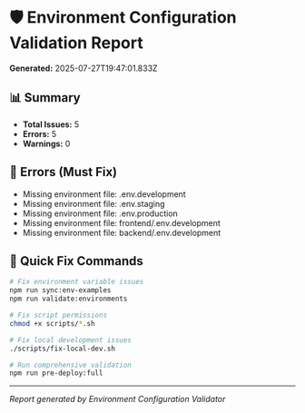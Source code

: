 # 🛡️ Environment Configuration Validation Report

**Generated:** 2025-07-27T19:47:01.833Z

## 📊 Summary

- **Total Issues:** 5
- **Errors:** 5
- **Warnings:** 0

## 🚨 Errors (Must Fix)

- Missing environment file: .env.development
- Missing environment file: .env.staging
- Missing environment file: .env.production
- Missing environment file: frontend/.env.development
- Missing environment file: backend/.env.development

## 🔧 Quick Fix Commands

```bash
# Fix environment variable issues
npm run sync:env-examples
npm run validate:environments

# Fix script permissions
chmod +x scripts/*.sh

# Fix local development issues
./scripts/fix-local-dev.sh

# Run comprehensive validation
npm run pre-deploy:full
```

---
*Report generated by Environment Configuration Validator*
